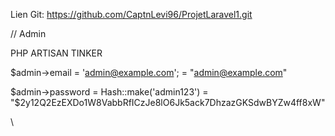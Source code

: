 Lien Git: https://github.com/CaptnLevi96/ProjetLaravel1.git

// Admin 


PHP ARTISAN TINKER

$admin->email = 'admin@example.com';
= "admin@example.com"

$admin->password = Hash::make('admin123')
= "$2y$12$Q2EzEXDo1W8VabbRfICzJe8lO6Jk5ack7DhzazGKSdwBYZw4ff8xW"


\